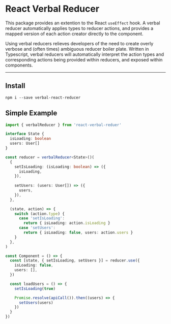 # React Verbal Reducer

This package provides an extention to the React `useEffect` hook. A verbal reducer automatically applies types to reducer actions, and provides a mapped version of each action creator directly to the component.

Using verbal reducers relieves developers of the need to create overly verbose and (often times) ambiguous reducer boiler plate. Written in Typescript, verbal reducers will automatically interpret the action types and corresponding actions being provided within reducers, and exposed within components.

___
## Install

```
npm i --save verbal-react-reducer
```

## Simple Example

```ts
import { verbalReducer } from 'react-verbal-reduer'

interface State {
  isLoading: boolean
  users: User[]
}

const reducer = verbalReducer<State>()(
  {
    setIsLoading: (isLoading: boolean) => ({
      isLoading,
    }),
    
    setUsers: (users: User[]) => ({
      users,
    }),
  },

  (state, action) => {
    switch (action.type) {
      case 'setIsLoading':
        return { isLoading: action.isLoading }
      case 'setUsers':
        return { isLoading: false, users: action.users }
    }
  },
)

const Component = () => {
  const [state, { setIsLoading, setUsers }] = reducer.use({
    isLoading: false,
    users: [],
  })

  const loadUsers = () => {
    setIsLoading(true)

    Promise.resolve(apiCall()).then((users) => {
      setUsers(users)
    })
  }
})
```
